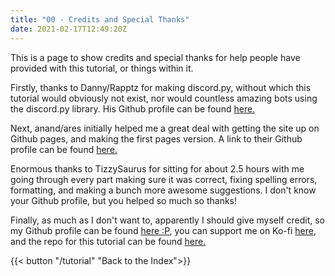 ```yaml
---
title: "00 - Credits and Special Thanks"
date: 2021-02-17T12:49:20Z
---
```


This is a page to show credits and special thanks for help people have provided with this tutorial, or things within it.

Firstly, thanks to Danny/Rapptz for making discord.py, without which this tutorial would obviously not exist, nor would countless amazing bots using the discord.py library. His Github profile can be found [here.](https://github.com/Rapptz)

Next, anand/ares initially helped me a great deal with getting the site up on Github pages, and making the first pages version. A link to their Github profile can be found [here.](https://github.com/anand2312)

Enormous thanks to TizzySaurus for sitting for about 2.5 hours with me going through every part making sure it was correct, fixing spelling errors, formatting, and making a bunch more awesome suggestions. I don't know your Github profile, but you helped so much so thanks!

Finally, as much as I don't want to, apparently I should give myself credit, so my Github profile can be found [here :P](https://github.com/vcokltfre), you can support me on Ko-fi [here](https://ko-fi.com/vcokltfre), and the repo for this tutorial can be found [here.](https://github.com/vcokltfre/tutorial)

{{< button "/tutorial" "Back to the Index">}}
